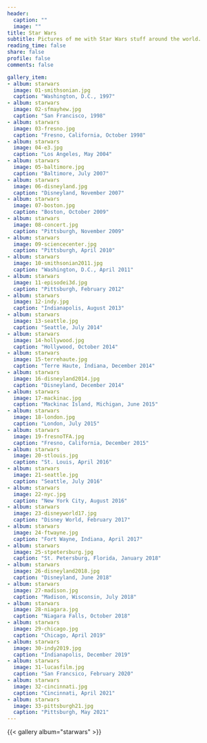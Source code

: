 ```yaml
---
header:
  caption: ""
  image: ""
title: Star Wars
subtitle: Pictures of me with Star Wars stuff around the world.
reading_time: false
share: false
profile: false
comments: false

gallery_item:
- album: starwars
  image: 01-smithsonian.jpg
  caption: "Washington, D.C., 1997"
- album: starwars
  image: 02-sfmayhew.jpg
  caption: "San Francisco, 1998"
- album: starwars
  image: 03-fresno.jpg
  caption: "Fresno, California, October 1998"
- album: starwars
  image: 04-e3.jpg
  caption: "Los Angeles, May 2004"
- album: starwars
  image: 05-baltimore.jpg
  caption: "Baltimore, July 2007"
- album: starwars
  image: 06-disneyland.jpg
  caption: "Disneyland, November 2007"
- album: starwars
  image: 07-boston.jpg
  caption: "Boston, October 2009"
- album: starwars
  image: 08-concert.jpg
  caption: "Pittsburgh, November 2009"
- album: starwars
  image: 09-sciencecenter.jpg
  caption: "Pittsburgh, April 2010"
- album: starwars
  image: 10-smithsonian2011.jpg
  caption: "Washington, D.C., April 2011"
- album: starwars
  image: 11-episodei3d.jpg
  caption: "Pittsburgh, February 2012"
- album: starwars
  image: 12-indy.jpg
  caption: "Indianapolis, August 2013"
- album: starwars
  image: 13-seattle.jpg
  caption: "Seattle, July 2014"
- album: starwars
  image: 14-hollywood.jpg
  caption: "Hollywood, October 2014"
- album: starwars
  image: 15-terrehaute.jpg
  caption: "Terre Haute, Indiana, December 2014"
- album: starwars
  image: 16-disneyland2014.jpg
  caption: "Disneyland, December 2014"
- album: starwars
  image: 17-mackinac.jpg
  caption: "Mackinac Island, Michigan, June 2015"
- album: starwars
  image: 18-london.jpg
  caption: "London, July 2015"
- album: starwars
  image: 19-fresnoTFA.jpg
  caption: "Fresno, California, December 2015"
- album: starwars
  image: 20-stlouis.jpg
  caption: "St. Louis, April 2016"
- album: starwars
  image: 21-seattle.jpg
  caption: "Seattle, July 2016"
- album: starwars
  image: 22-nyc.jpg
  caption: "New York City, August 2016"
- album: starwars
  image: 23-disneyworld17.jpg
  caption: "Disney World, February 2017"
- album: starwars
  image: 24-ftwayne.jpg
  caption: "Fort Wayne, Indiana, April 2017"
- album: starwars
  image: 25-stpetersburg.jpg
  caption: "St. Petersburg, Florida, January 2018"
- album: starwars
  image: 26-disneyland2018.jpg
  caption: "Disneyland, June 2018"
- album: starwars
  image: 27-madison.jpg
  caption: "Madison, Wisconsin, July 2018"
- album: starwars
  image: 28-niagara.jpg
  caption: "Niagara Falls, October 2018"
- album: starwars
  image: 29-chicago.jpg
  caption: "Chicago, April 2019"
- album: starwars
  image: 30-indy2019.jpg
  caption: "Indianapolis, December 2019"
- album: starwars
  image: 31-lucasfilm.jpg
  caption: "San Francsico, February 2020"
- album: starwars
  image: 32-cincinnati.jpg
  caption: "Cincinnati, April 2021"
- album: starwars
  image: 33-pittsburgh21.jpg
  caption: "Pittsburgh, May 2021"
---
```


{{< gallery album="starwars" >}}
